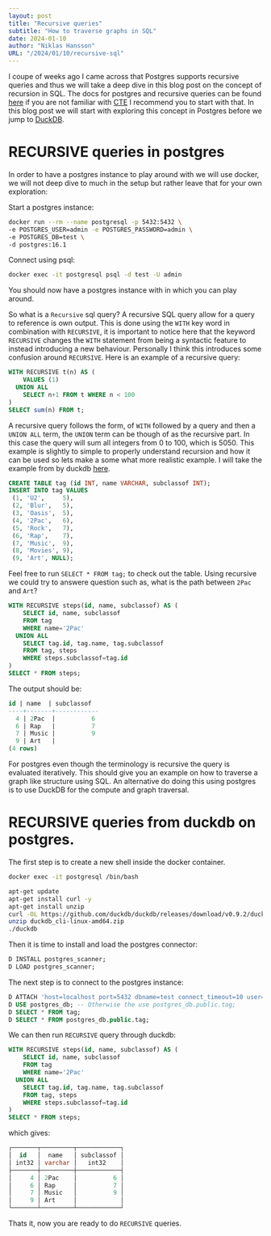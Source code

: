 ```yaml
---
layout: post
title: "Recursive queries"
subtitle: "How to traverse graphs in SQL"
date: 2024-01-10
author: "Niklas Hansson"
URL: "/2024/01/10/recursive-sql"
---
```


I coupe of weeks ago I came across that Postgres supports recursive queries and thus we will take a deep dive in this blog post on the concept of recursion in SQL. The docs for postgres and recursive queries can be found [here](https://www.postgresql.org/docs/current/queries-with.html#QUERIES-WITH-RECURSIVE) if you are not familiar with [CTE](https://www.postgresql.org/docs/current/queries-with.html) I recommend you to start with that. In this blog post we will start with exploring this concept in Postgres before we jump to [DuckDB](https://duckdb.org/).

# RECURSIVE queries in postgres

In order to have a postgres instance to play around with we will use docker, we will not deep dive to much in the setup but rather leave that for your own exploration: 


Start a postgres instance: 

```bash
docker run --rm --name postgresql -p 5432:5432 \
-e POSTGRES_USER=admin -e POSTGRES_PASSWORD=admin \
-e POSTGRES_DB=test \
-d postgres:16.1
```

Connect using psql:

```bash
docker exec -it postgresql psql -d test -U admin
```

You should now have a postgres instance with in which you can play around. 

So what is a `Recursive` sql query? A recursive SQL query allow for a query to reference is own output. This is done using the `WITH` key word in combination with `RECURSIVE`, it is important to notice here that the keyword `RECURSIVE` changes the `WITH` statement from being a syntactic feature to instead introducing a new behaviour. Personally I think this introduces some confusion around `RECURSIVE`. Here is an example of a recursive query: 

```SQL
WITH RECURSIVE t(n) AS (
    VALUES (1)
  UNION ALL
    SELECT n+1 FROM t WHERE n < 100
)
SELECT sum(n) FROM t;
```

A recursive query follows the form, of `WITH` followed by a query and then a `UNION ALL` term, the `UNION` term can be though of as the recursive part. In this case the query will sum all integers from 0 to 100, which is 5050. This example is slightly to simple to properly understand recursion and how it can be used so lets make a some what more realistic example. I will take the example from by duckdb [here](https://duckdb.org/docs/sql/query_syntax/with.html#recursive-ctes). 

```SQL
CREATE TABLE tag (id INT, name VARCHAR, subclassof INT);
INSERT INTO tag VALUES
 (1, 'U2',     5),
 (2, 'Blur',   5),
 (3, 'Oasis',  5),
 (4, '2Pac',   6),
 (5, 'Rock',   7),
 (6, 'Rap',    7),
 (7, 'Music',  9),
 (8, 'Movies', 9),
 (9, 'Art', NULL);
```

Feel free to run `SELECT * FROM tag;` to check out the table. Using recursive we could try to answere question such as, what is the path between `2Pac` and `Art`?

```SQL
WITH RECURSIVE steps(id, name, subclassof) AS (
    SELECT id, name, subclassof 
    FROM tag
    WHERE name='2Pac'
  UNION ALL
    SELECT tag.id, tag.name, tag.subclassof
    FROM tag, steps
    WHERE steps.subclassof=tag.id
)
SELECT * FROM steps;
```

The output should be:

```sql
id | name  | subclassof
----+-------+------------
  4 | 2Pac  |          6
  6 | Rap   |          7
  7 | Music |          9
  9 | Art   |
(4 rows)
```

For postgres even though the terminology is recursive the query is evaluated iteratively. This should give you an example on how to traverse a graph like structure using SQL. An alternative do doing this using postgres is to use DuckDB for the compute and graph traversal. 


# RECURSIVE queries from duckdb on postgres. 


The first step is to create a new shell inside the docker container. 

```bash
docker exec -it postgresql /bin/bash
```

```bash
apt-get update
apt-get install curl -y
apt-get install unzip
curl -OL https://github.com/duckdb/duckdb/releases/download/v0.9.2/duckdb_cli-linux-amd64.zip
unzip duckdb_cli-linux-amd64.zip
./duckdb
```

Then it is time to install and load the postgres connector: 

```SQL
D INSTALL postgres_scanner;
D LOAD postgres_scanner;
```

The next step is to connect to the postgres instance: 

```SQL
D ATTACH 'host=localhost port=5432 dbname=test connect_timeout=10 user=admin password=admin' AS postgres_db (TYPE postgres);
D USE postgres_db; -- Otherwise the use postgres_db.public.tag;
D SELECT * FROM tag;
D SELECT * FROM postgres_db.public.tag;
```


We can then run `RECURSIVE` query through duckdb: 


```SQL
WITH RECURSIVE steps(id, name, subclassof) AS (
    SELECT id, name, subclassof 
    FROM tag
    WHERE name='2Pac'
  UNION ALL
    SELECT tag.id, tag.name, tag.subclassof
    FROM tag, steps
    WHERE steps.subclassof=tag.id
)
SELECT * FROM steps;
```

which gives: 

```SQL
┌───────┬─────────┬────────────┐
│  id   │  name   │ subclassof │
│ int32 │ varchar │   int32    │
├───────┼─────────┼────────────┤
│     4 │ 2Pac    │          6 │
│     6 │ Rap     │          7 │
│     7 │ Music   │          9 │
│     9 │ Art     │            │
└───────┴─────────┴────────────┘
```


Thats it, now you are ready to do `RECURSIVE` queries. 
